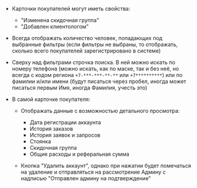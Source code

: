 - Карточки покупателей могут иметь свойства:
	- "Изменена скидочная группа"
	- "Добавлен клиентологом"

- Всегда отображать количество человек, попадающих под выбранные фильтры (если фильтры не выбраны, то отображать, сколько всего покупателей зарегистрировано в системе)

- Сверху над фильтрами строчка поиска. В ней можно искать по номеру телефона (можно искать, как по маске, так и без неё, но всегда с кодом региона `+7-***-***-**-**` или `+7**********`) или по фамилии и/или имени (будут писаться через пробел, иногда может писаться первым Имя, иногда Фамилия, учесть это)

- В самой карточке покупателя:
	- Отображать данные с возможностью детального просмотра:
		- Дата регистрации аккаунта
		- История заказов
		- История заявок и запросов
		- Стоянка
		- Скидочная группа
		- Общие расходы и реферальная сумма

	- Кнопка "Удалить аккаунт", однако при нажатии будет помечаться на удаление и отправляться на рассмотрение Админу с надписью "Отправлен админу на подтверждение"